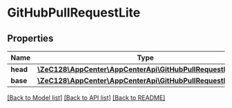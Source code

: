 # GitHubPullRequestLite

## Properties
Name | Type | Description | Notes
------------ | ------------- | ------------- | -------------
**head** | [**\ZeC128\AppCenter\AppCenterApi\GitHubPullRequestLiteHead**](GitHubPullRequestLiteHead.md) |  | [optional] 
**base** | [**\ZeC128\AppCenter\AppCenterApi\GitHubPullRequestLiteHead**](GitHubPullRequestLiteHead.md) |  | [optional] 

[[Back to Model list]](../README.md#documentation-for-models) [[Back to API list]](../README.md#documentation-for-api-endpoints) [[Back to README]](../README.md)


